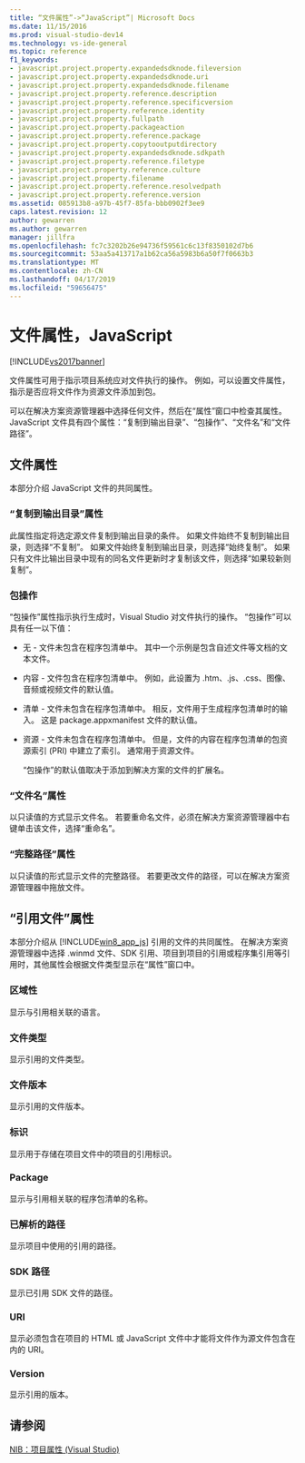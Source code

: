 ```yaml
---
title: “文件属性”->“JavaScript”| Microsoft Docs
ms.date: 11/15/2016
ms.prod: visual-studio-dev14
ms.technology: vs-ide-general
ms.topic: reference
f1_keywords:
- javascript.project.property.expandedsdknode.fileversion
- javascript.project.property.expandedsdknode.uri
- javascript.project.property.expandedsdknode.filename
- javascript.project.property.reference.description
- javascript.project.property.reference.specificversion
- javascript.project.property.reference.identity
- javascript.project.property.fullpath
- javascript.project.property.packageaction
- javascript.project.property.reference.package
- javascript.project.property.copytooutputdirectory
- javascript.project.property.expandedsdknode.sdkpath
- javascript.project.property.reference.filetype
- javascript.project.property.reference.culture
- javascript.project.property.filename
- javascript.project.property.reference.resolvedpath
- javascript.project.property.reference.version
ms.assetid: 085913b8-a97b-45f7-85fa-bbb0902f3ee9
caps.latest.revision: 12
author: gewarren
ms.author: gewarren
manager: jillfra
ms.openlocfilehash: fc7c3202b26e94736f59561c6c13f8350102d7b6
ms.sourcegitcommit: 53aa5a413717a1b62ca56a5983b6a50f7f0663b3
ms.translationtype: MT
ms.contentlocale: zh-CN
ms.lasthandoff: 04/17/2019
ms.locfileid: "59656475"
---
```

# <a name="file-properties-javascript"></a>文件属性，JavaScript
[!INCLUDE[vs2017banner](../../includes/vs2017banner.md)]

文件属性可用于指示项目系统应对文件执行的操作。 例如，可以设置文件属性，指示是否应将文件作为资源文件添加到包。  
  
 可以在解决方案资源管理器中选择任何文件，然后在“属性”窗口中检查其属性。 JavaScript 文件具有四个属性：“复制到输出目录”、“包操作”、“文件名”和“文件路径”。  
  
## <a name="file-properties"></a>文件属性  
 本部分介绍 JavaScript 文件的共同属性。  
  
### <a name="copy-to-output-directory-property"></a>“复制到输出目录”属性  
 此属性指定将选定源文件复制到输出目录的条件。 如果文件始终不复制到输出目录，则选择“不复制”。 如果文件始终复制到输出目录，则选择“始终复制”。 如果只有文件比输出目录中现有的同名文件更新时才复制该文件，则选择“如果较新则复制”。  
  
### <a name="package-action"></a>包操作  
 “包操作”属性指示执行生成时，Visual Studio 对文件执行的操作。 “包操作”可以具有任一以下值：  
  
- 无 - 文件未包含在程序包清单中。 其中一个示例是包含自述文件等文档的文本文件。  
  
- 内容 - 文件包含在程序包清单中。 例如，此设置为 .htm、.js、.css、图像、音频或视频文件的默认值。  
  
- 清单 - 文件未包含在程序包清单中。 相反，文件用于生成程序包清单时的输入。 这是 package.appxmanifest 文件的默认值。  
  
- 资源 - 文件未包含在程序包清单中。 但是，文件的内容在程序包清单的包资源索引 (PRI) 中建立了索引。 通常用于资源文件。  
  
  “包操作”的默认值取决于添加到解决方案的文件的扩展名。  
  
### <a name="file-name-property"></a>“文件名”属性  
 以只读值的方式显示文件名。 若要重命名文件，必须在解决方案资源管理器中右键单击该文件，选择“重命名”。  
  
### <a name="full-path-property"></a>“完整路径”属性  
 以只读值的形式显示文件的完整路径。 若要更改文件的路径，可以在解决方案资源管理器中拖放文件。  
  
## <a name="reference-file-properties"></a>“引用文件”属性  
 本部分介绍从 [!INCLUDE[win8_app_js](../../includes/win8-app-js-md.md)] 引用的文件的共同属性。 在解决方案资源管理器中选择 .winmd 文件、SDK 引用、项目到项目的引用或程序集引用等引用时，其他属性会根据文件类型显示在“属性”窗口中。  
  
### <a name="culture"></a>区域性  
 显示与引用相关联的语言。  
  
### <a name="file-type"></a>文件类型  
 显示引用的文件类型。  
  
### <a name="file-version"></a>文件版本  
 显示引用的文件版本。  
  
### <a name="identity"></a>标识  
 显示用于存储在项目文件中的项目的引用标识。  
  
### <a name="package"></a>Package  
 显示与引用相关联的程序包清单的名称。  
  
### <a name="resolved-path"></a>已解析的路径  
 显示项目中使用的引用的路径。  
  
### <a name="sdk-path"></a>SDK 路径  
 显示已引用 SDK 文件的路径。  
  
### <a name="uri"></a>URI  
 显示必须包含在项目的 HTML 或 JavaScript 文件中才能将文件作为源文件包含在内的 URI。  
  
### <a name="version"></a>Version  
 显示引用的版本。  
  
## <a name="see-also"></a>请参阅  
 [NIB：项目属性 (Visual Studio)](http://msdn.microsoft.com/eb4c97ed-f667-4850-98d0-6e2a4d21bbca)
